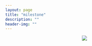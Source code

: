 ```yaml
---
layout: page
title: "milestone"
description: ""
header-img: ""
---
```



<center>
    <p><img src="http://7xlfkx.com1.z0.glb.clouddn.com/white2.jpg" align="center"></p>
</center>









